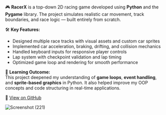 🎮 **RacerX** is a top-down 2D racing game developed using **Python** and the **Pygame** library. The project simulates realistic car movement, track boundaries, and race logic — built entirely from scratch.

🛠️ **Key Features:**
- Designed multiple race tracks with visual assets and custom car sprites
- Implemented car acceleration, braking, drifting, and collision mechanics
- Handled keyboard inputs for responsive player controls
- Lap system with checkpoint validation and lap timing
- Optimized game loop and rendering for smooth performance

🚀 **Learning Outcome:**  
This project deepened my understanding of **game loops**, **event handling**, and **sprite-based graphics** in Python. It also helped improve my OOP concepts and code structuring in real-time applications.

🔗 [View on GitHub](https://github.com/Shashankia/A-Multiplayer-2D-Racing-Game
)

![Screenshot (221)](https://github.com/user-attachments/assets/c145d00d-b9af-44be-bd34-f1ed5e261030)
